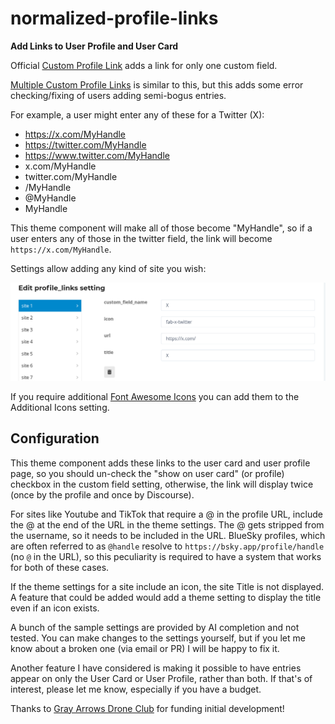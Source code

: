 # normalized-profile-links

**Add Links to User Profile and User Card**

Official [Custom Profile Link](https://meta.discourse.org/t/custom-profile-link/295470) adds a link for only one custom field.

[Multiple Custom Profile Links](https://meta.discourse.org/t/multiple-custom-profile-links/295547) is similar to this, but this adds some error checking/fixing of users adding semi-bogus entries.

For example, a user might enter any of these for a Twitter (X):

- https://x.com/MyHandle
- https://twitter.com/MyHandle
- https://www.twitter.com/MyHandle
- x.com/MyHandle
- twitter.com/MyHandle
- /MyHandle
- @MyHandle
- MyHandle

This theme component will make all of those become "MyHandle", so if a user enters any of those in the twitter field, the link will become `https://x.com/MyHandle`.

Settings allow adding any kind of site you wish:

![edit profile links](docs/edit-profile-links.png)

If you require additional [Font Awesome Icons](https://fontawesome.com/v6/search?o=r&m=free) you can add them to the Additional Icons setting.

## Configuration

This theme component adds these links to the user card and user profile page, so you should un-check the "show on user card" (or profile) checkbox in the custom field setting, otherwise, the link will display twice (once by the profile and once by Discourse).

For sites like Youtube and TikTok that require a @ in the profile URL, include the @ at the end of the URL in the theme settings. The @ gets stripped from the username, so it needs to be included in the URL. BlueSky profiles, which are often referred to as `@handle` resolve to `https://bsky.app/profile/handle` (no `@` in the URL), so this peculiarity is required to have a system that works for both of these cases.

If the theme settings for a site include an icon, the site Title is not displayed. A feature that could be added would add a theme setting to display the title even if an icon exists.

A bunch of the sample settings are provided by AI completion and not tested. You can make changes to the settings yourself, but if you let me know about a broken one (via email or PR) I will be happy to fix it.

Another feature I have considered is making it possible to have entries appear on only the User Card or User Profile, rather than both. If that's of interest, please let me know, especially if you have a budget.

Thanks to [Gray Arrows Drone Club](https://greyarro.ws/) for funding initial development!

